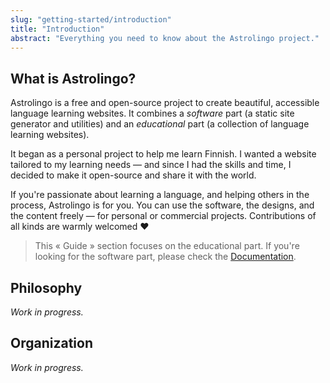 ```yaml
---
slug: "getting-started/introduction"
title: "Introduction"
abstract: "Everything you need to know about the Astrolingo project."
---
```


## What is Astrolingo?

Astrolingo is a free and open-source project to create beautiful, accessible language learning websites. It combines a *software* part (a static site generator and utilities) and an *educational* part (a collection of language learning websites).

It began as a personal project to help me learn Finnish. I wanted a website tailored to my learning needs — and since I had the skills and time, I decided to make it open-source and share it with the world.

If you're passionate about learning a language, and helping others in the process, Astrolingo is for you. You can use the software, the designs, and the content freely — for personal or commercial projects. Contributions of all kinds are warmly welcomed ❤️

> This « Guide » section focuses on the educational part. If you're looking for the software part, please check the [Documentation](/docs/).

## Philosophy

*Work in progress.*

## Organization

*Work in progress.*